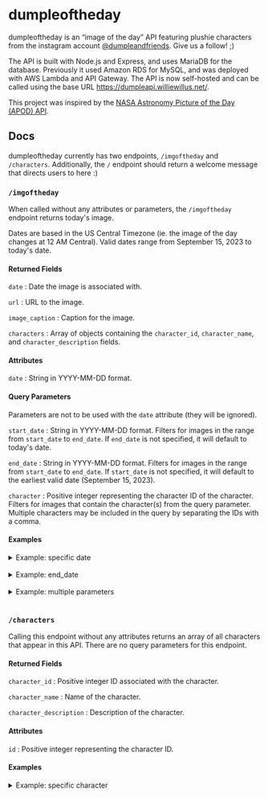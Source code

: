 # dumpleoftheday
dumpleoftheday is an “image of the day” API featuring plushie characters from the instagram account [@dumpleandfriends](https://www.instagram.com/dumpleandfriends/). Give us a follow! ;)

The API is built with Node.js and Express, and uses MariaDB for the database. Previously it used Amazon RDS for MySQL, and was deployed with AWS Lambda and API Gateway. The API is now self-hosted and can be called using the base URL https://dumpleapi.williewillus.net/.

This project was inspired by the [NASA Astronomy Picture of the Day (APOD) API](https://github.com/nasa/apod-api).

## Docs

dumpleoftheday currently has two endpoints, `/imgoftheday` and `/characters`. Additionally, the `/` endpoint should return a welcome message that directs users to here :)

### `/imgoftheday`
When called without any attributes or parameters, the `/imgoftheday` endpoint returns today's image.

Dates are based in the US Central Timezone (ie. the image of the day changes at 12 AM Central). Valid dates range from September 15, 2023 to today's date.

#### Returned Fields

`date` : Date the image is associated with.

`url` : URL to the image.

`image_caption` : Caption for the image.

`characters` : Array of objects containing the `character_id`, `character_name`, and `character_description` fields.

#### Attributes
`date` : String in YYYY-MM-DD format.

#### Query Parameters

Parameters are not to be used with the `date` attribute (they will be ignored).

`start_date` : String in YYYY-MM-DD format. Filters for images in the range from `start_date` to `end_date`. If `end_date` is not specified, it will default to today's date.

`end_date` : String in YYYY-MM-DD format. Filters for images in the range from `start_date` to `end_date`. If `start_date` is not specified, it will default to the earliest valid date (September 15, 2023).

`character` : Positive integer representing the character ID of the character. Filters for images that contain the character(s) from the query parameter. Multiple characters may be included in the query by separating the IDs with a comma.

#### Examples

<details>
<summary>Example: specific date</summary>
<br>
Request
<pre><code>https://hbe2i3nu5e.execute-api.us-east-2.amazonaws.com/imgoftheday/2023-09-16</code></pre>
<br>
Response
<pre>
<code class='language-json'>[
  {
    "date": "2023-09-16",
    "url": "https://dumpleandfriends-pics.s3.us-east-2.amazonaws.com/img_0688.jpg",
    "image_caption": "Willie is a smart, intelligent dolphin who touches grass. Here he's enjoying the sun while reading a book at the park.",
    "characters":
      [
        {"character_id": 2, "character_name": "Willie"}
      ]
  }
]</code>
</pre>
</details>
<br>

<details>
<summary>Example: end_date</summary>
<br>
Request
<pre><code>https://hbe2i3nu5e.execute-api.us-east-2.amazonaws.com/imgoftheday?end_date=2023-09-17</code></pre>
<br>
Response
<pre><code class='language-json'>[
  {
    "date": "2023-09-15",
    "url": "https://dumpleandfriends-pics.s3.us-east-2.amazonaws.com/img_0696.jpg",
    "image_caption": "This is Dumple Senior. He's a fluffy and cute dolphin who likes hugs and meat dumples!",
    "characters":
      [
        {"character_id": 1, "character_name": "Dumple"}
      ]
  },
  {
    "date": "2023-09-16",
    "url": "https://dumpleandfriends-pics.s3.us-east-2.amazonaws.com/img_0688.jpg",
    "image_caption": "Willie is a smart, intelligent dolphin who touches grass. Here he's enjoying the sun while reading a book at the park.",
    "characters":
      [
        {"character_id": 2, "character_name": "Willie"}
      ]
  },
  {
    "date": "2023-09-17",
    "url": "https://dumpleandfriends-pics.s3.us-east-2.amazonaws.com/img_0694.jpg",
    "image_caption": "Siu bang, Jaws, and Willie in deep discussion. What might they be talking about?",
    "characters":
      [
        {"character_id": 2, "character_name": "Willie"},
        {"character_id": 7, "character_name": "Siu Bang"},
        {"character_id": 8, "character_name": "Jaws"}
      ]
  }
]</code></pre>
</details>
<br>

<details>
<summary>Example: multiple parameters</summary>
<br>
Request
<pre><code>https://hbe2i3nu5e.execute-api.us-east-2.amazonaws.com/imgoftheday?start_date=2023-09-17&end_date=2023-09-23&character=2,11</code></pre>
<br>
Response
<pre><code class='language-json'>[
  {
    "date": "2023-09-17",
    "url": "https://dumpleandfriends-pics.s3.us-east-2.amazonaws.com/img_0694.jpg",
    "image_caption": "Siu bang, Jaws, and Willie in deep discussion. What might they be talking about?",
    "characters":
      [
        {"character_id": 2, "character_name": "Willie"},
        {"character_id": 7, "character_name": "Siu Bang"},
        {"character_id": 8, "character_name": "Jaws"}
      ]
  },
  {
    "date": "2023-09-20",
    "url": "https://dumpleandfriends-pics.s3.us-east-2.amazonaws.com/img_0691.jpg",
    "image_caption": "Willie indluges in some cookies :)",
    "characters":
      [
        {"character_id": 2, "character_name": "Willie"}
      ]
  },
  {
    "date": "2023-09-22",
    "url": "https://dumpleandfriends-pics.s3.us-east-2.amazonaws.com/img_0687.jpg",
    "image_caption": "This is Gel, the angel version of Willie. He's a very good boi.",
    "characters":
      [
        {"character_id": 11, "character_name": "Gel"}
      ]
  }
]</code></pre>
</details>
<br>

### `/characters`
Calling this endpoint without any attributes returns an array of all characters that appear in this API. There are no query parameters for this endpoint.

#### Returned Fields
`character_id` : Positive integer ID associated with the character.

`character_name` : Name of the character.

`character_description` : Description of the character.

#### Attributes
`id` : Positive integer representing the character ID.

#### Examples

<details>
<summary>Example: specific character</summary>
<br>
Request
<pre><code>https://hbe2i3nu5e.execute-api.us-east-2.amazonaws.com/characters/1</code></pre>
<br>
Repsonse
<pre><code class='language-json'>[
  {
    "character_id": 1,
    "character_name": "Dumple",
    "character_description": "Dumple (full name Dumple Ling Lee) is a big fluffy dolphin who likes meat dumplings and hugs. He is the first mortal dolphin sent down from heaven and is an ancestor of the Dolphin World royal family."
  }
]</code></pre>
</details>
<br>